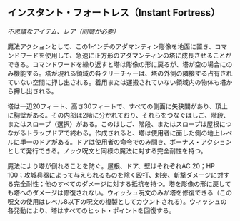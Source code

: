 ## インスタント・フォートレス（Instant Fortress）
*不思議なアイテム、レア（同調が必要）*

魔法アクションとして、この1インチのアダマンティン彫像を地面に置き、コマンドワードを使用して、急速に正方形のアダマンティンの塔に成長させることができる。コマンドワードを繰り返すと塔は彫像の形に戻るが、塔が空の場合にのみ機能する。塔が現れる領域の各クリーチャーは、塔の外側の隣接する占有されていない空間に押し出される。着用または運搬されていない領域内の物体も塔から押し出される。

塔は一辺20フィート、高さ30フィートで、すべての側面に矢狭間があり、頂上に胸壁がある。その内部は2階に分かれており、それらをつなぐはしご、階段、またはスロープ（選択）がある。このはしご、階段、またはスロープは屋根につながるトラップドアで終わる。作成されると、塔は使用者に面した側の地上レベルに単一のドアがある。ドアは使用者の命令でのみ開き、ボーナス・アクションとして発行できる。ノック呪文と同様の魔法に対する完全耐性を持つ。

魔法により塔が倒れることを防ぐ。屋根、ドア、壁はそれぞれAC 20；HP 100；攻城兵器によって与えられるものを除く殴打、刺突、斬撃ダメージに対する完全耐性；他のすべてのダメージに対する抵抗を持つ。塔を彫像の形に戻しても塔へのダメージは修復されない。ウィッシュ呪文のみが塔を修復できる（この呪文の使用はレベル8以下の呪文の複製としてカウントされる）。ウィッシュの各発動により、塔はすべてのヒット・ポイントを回復する。